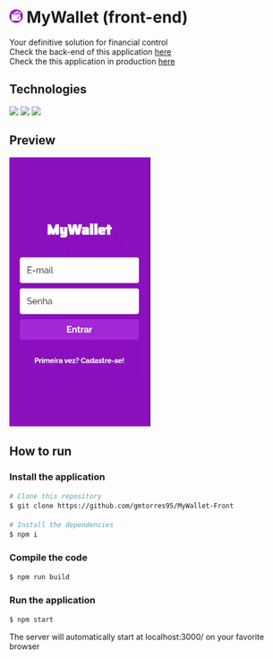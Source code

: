 # <img src="./public/favicon.png" height="24px" /> MyWallet (front-end)

Your definitive solution for financial control  
Check the back-end of this application [here](https://github.com/gmtorres95/MyWallet-Back)  
Check the this application in production [here](https://my-wallet-front-lac.vercel.app)

## Technologies

<div styles="display: flex">
  <img src="https://img.shields.io/badge/JavaScript-F7DF1E?style=for-the-badge&logo=javascript&logoColor=black" />
  <img src="https://img.shields.io/badge/React-20232A?style=for-the-badge&logo=react&logoColor=61DAFB" />
  <img src="https://img.shields.io/badge/Vercel-000?style=for-the-badge&logo=vercel&logoColor=white" />
</div>

## Preview

<img src="./public/preview.gif" height="480px" />

## How to run

### Install the application

```bash
# Clone this repository
$ git clone https://github.com/gmtorres95/MyWallet-Front

# Install the dependencies
$ npm i
```

### Compile the code

```bash
$ npm run build
```

### Run the application

```bash
$ npm start
```

The server will automatically start at localhost:3000/ on your favorite browser
